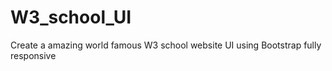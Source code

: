 # W3_school_UI
Create a amazing world famous W3 school website UI using Bootstrap fully responsive 
